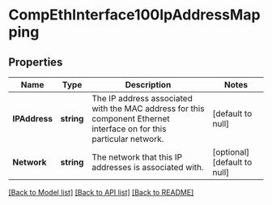 # CompEthInterface100IpAddressMapping

## Properties
Name | Type | Description | Notes
------------ | ------------- | ------------- | -------------
**IPAddress** | **string** | The IP address associated with the MAC address for this component Ethernet interface on for this particular network. | [default to null]
**Network** | **string** | The network that this IP addresses is associated with. | [optional] [default to null]

[[Back to Model list]](../README.md#documentation-for-models) [[Back to API list]](../README.md#documentation-for-api-endpoints) [[Back to README]](../README.md)

